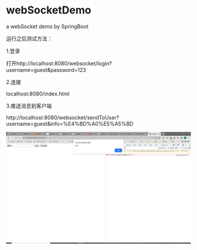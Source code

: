 # webSocketDemo
a webSocket demo by SpringBoot

运行之后测试方法：

1.登录

打开http://localhost:8080/websocket/login?username=guest&password=123

2.连接

localhost:8080/index.html

3.推送消息到客户端

http://localhost:8080/websocket/sendToUser?username=guest&info=%E4%BD%A0%E5%A5%BD

![image-20220317001306331](https://raw.githubusercontent.com/HacahLT/ImageShack/main/blogImg/image-20220317001306331.png)

